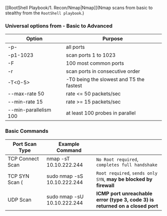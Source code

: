 [[RootShell Playbook/1. Recon/Nmap|Nmap]](Nmap scans from basic to stealthy from the `RootShell playbook`.)

### Universal options from - Basic to Advanced
| Option                | Purpose                                  |
| --------------------- | ---------------------------------------- |
| -p-                   | all ports                                |
| -p1-1023              | scan ports 1 to 1023                     |
| -F                    | 100 most common ports                    |
| -r                    | scan ports in consecutive order          |
| -T<0-5>               | -T0 being the slowest and T5 the fastest |
| --max-rate 50         | rate <= 50 packets/sec                   |
| --min-rate 15         | rate >= 15 packets/sec                   |
| --min-parallelism 100 | at least 100 probes in parallel          |

### Basic Commands
| Port Scan Type   | Example Command             |                                                                               |
| ---------------- | --------------------------- | ----------------------------------------------------------------------------- |
| TCP Connect Scan | nmap -sT 10.10.222.244      | `No Root required`, `completes full handshake`                                |
| TCP SYN Scan (   | sudo nmap -sS 10.10.222.244 | `Root required`, `sends only SYN`, **may be blocked by firewall**             |
| UDP Scan         | sudo nmap -sU 10.10.222.244 | **ICMP port unreachable error (type 3, code 3) is returned on a closed port** |
